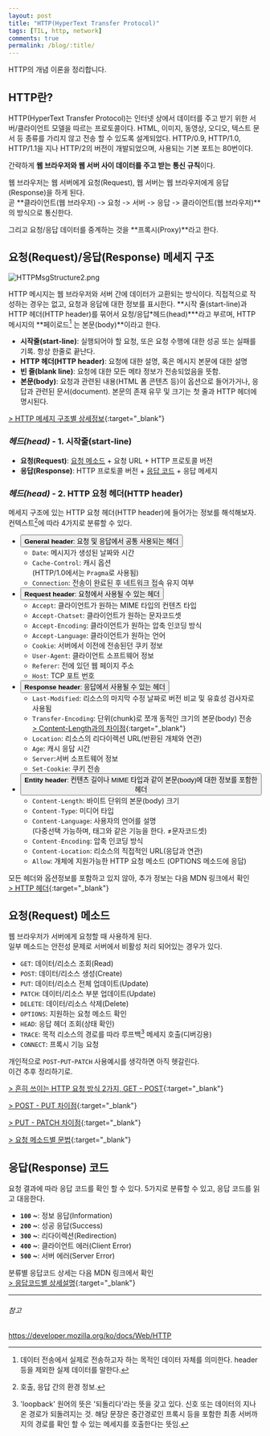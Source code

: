 ```yaml
---
layout: post
title: "HTTP(HyperText Transfer Protocol)"
tags: [TIL, http, network]
comments: true
permalink: /blog/:title/
---
```

HTTP의 개념 이론을 정리합니다.


## HTTP란?

HTTP(HyperText Transfer Protocol)는 인터넷 상에서 데이터를 주고 받기 위한 서버/클라이언트 모델을 따르는 프로토콜이다. HTML, 이미지, 동영상, 오디오, 텍스트 문서 등 종류를 가리지 않고 전송 할 수 있도록 설계되었다. HTTP/0.9, HTTP/1.0, HTTP/1.1을 지나 HTTP/2의 버전이 개발되었으며, 사용되는 기본 포트는 80번이다.

간략하게 **웹 브라우저와 웹 서버 사이 데이터를 주고 받는 통신 규칙**이다.

웹 브라우저는 웹 서버에게 요청(Request), 웹 서버는 웹 브라우저에게 응답(Response)을 하게 된다.  
곧 **클라이언트(웹 브라우저) -> 요청 -> 서버 -> 응답 -> 클라이언트(웹 브라우저)**의 방식으로 통신한다.  

그리고 요청/응답 데이터를 중계하는 것을 **프록시(Proxy)**라고 한다.


## 요청(Request)/응답(Response) 메세지 구조

![HTTPMsgStructure2.png](../../images/blog/2019-06-22-http/HTTPMsgStructure2.png)

HTTP 메시지는 웹 브라우저와 서버 간에 데이터가 교환되는 방식이다. 직접적으로 작성하는 경우는 없고, 요청과 응답에 대한 정보를 표시한다.
**시작 줄(start-line)과 HTTP 헤더(HTTP header)를 묶어서 요청/응답*헤드(head)***라고 부르며, HTTP 메시지의 **페이로드[^1] 는 본문(body)**이라고 한다.

[^1]: 데이터 전송에서 실제로 전송하고자 하는 목적인 데이터 자체를 의미한다. header등을 제외한 실제 데이터를 말한다.

- **시작줄(start-line)**: 실행되어야 할 요청, 또은 요청 수행에 대한 성공 또는 실패를 기록. 항상 한줄로 끝난다.
- **HTTP 헤더(HTTP header)**: 요청에 대한 설명, 혹은 메시지 본문에 대한 설명
- **빈 줄(blank line)**: 요청에 대한 모든 메타 정보가 전송되었음을 뜻함.
- **본문(body)**: 요청과 관련된 내용(HTML 폼 콘텐츠 등)이 옵션으로 들어가거나, 응답과 관련된 문서(document). 본문의 존재 유무 및 크기는 첫 줄과 HTTP 헤더에 명시된다.

[> HTTP 메세지 구조별 상세정보](https://developer.mozilla.org/ko/docs/Web/HTTP/Messages#HTTP_%EC%9A%94%EC%B2%AD){:target="_blank"}

### *헤드(head)* - 1. 시작줄(start-line)
- **요청(Request)**: <u>요청 메소드</u> + 요청 URL + HTTP 프로토콜 버전
- **응답(Response)**: HTTP 프로토콜 버전 + <u>응답 코드</u> + 응답 메세지

### *헤드(head)* - 2. HTTP 요청 헤더(HTTP header)
메세지 구조에 있는 HTTP 요청 헤더(HTTP header)에 들어가는 정보를 해석해보자.  
컨텍스트[^2]에 따라 4가지로 분류할 수 있다.

[^2]: 호출, 응답 간의 환경 정보.

- <button class="accordion"> **General header**: 요청 및 응답에서 공통 사용되는 헤더 </button>
    - `Date`: 메시지가 생성된 날짜와 시간
    - `Cache-Control`: 캐시 옵션  
        (HTTP/1.0에서는 `Pragma`로 사용됨)
    - `Connection`: 전송이 완료된 후 네트워크 접속 유지 여부
- <button class="accordion"> **Request header**: 요청에서 사용될 수 있는 헤더 </button>
    - `Accept`: 클라이언트가 원하는 MIME 타입의 컨텐츠 타입
    - `Accept-Chatset`: 클라이언트가 원하는 문자코드셋
    - `Accept-Encoding`: 클라이언트가 원하는 압축 인코딩 방식
    - `Accept-Language`: 클라이언트가 원하는 언어
    - `Cookie`: 서버에서 이전에 전송된던 쿠키 정보
    - `User-Agent`: 클라이언트 소프트웨어 정보
    - `Referer`: 전에 있던 웹 페이지 주소
    - `Host`: TCP 포트 번호
- <button class="accordion"> **Response header**: 응답에서 사용될 수 있는 헤더 </button>
    - `Last-Modified`: 리소스의 마지막 수정 날짜로 버전 비교 및 유효성 검사자로 사용됨
    - `Transfer-Encoding`: 단위(chunk)로 쪼개 동적인 크기의 본문(body) 전송  
    [> Content-Length과의 차이점](https://b.pungjoo.com/entry/Transfer-Encoding-chunked-VS-Content-Length){:target="_blank"}
    - `Location`: 리소스의 리다이렉션 URL(반환된 개체와 연관)
    - `Age`: 캐시 응답 시간
    - `Server`:서버 소프트웨어 정보
    - `Set-Cookie`: 쿠키 전송
- <button class="accordion"> **Entity header**: 컨텐츠 길이나 MIME 타입과 같이 본문(body)에 대한 정보를 포함한 헤더 </button>
    - `Content-Length`: 바이트 단위의 본문(body) 크기
    - `Content-Type`: 미디어 타입
    - `Content-Language`: 사용자의 언어를 설명   
    (다중선택 가능하며, <html lang>  태그와 같은 기능을 한다. ≠문자코드셋)
    - `Content-Encoding`: 압축 인코딩 방식
    - `Content-Location`: 리소스의 직접적인 URL(응답과 연관)
    - `Allow`: 개체에 지원가능한 HTTP 요청 메소드 (OPTIONS 메소드에 응답) 

모든 헤더와 옵션정보를 포함하고 있지 않아, 추가 정보는 다음 MDN 링크에서 확인    
[> HTTP 헤더](https://developer.mozilla.org/ko/docs/Web/HTTP/Headers){:target="_blank"}

## 요청(Request) 메소드

웹 브라우저가 서버에게 요청할 때 사용하게 된다.  
일부 메소드는 안전성 문제로 서버에서 비활성 처리 되어있는 경우가 있다.  

- `GET`: 데이터/리소스 조회(Read)
- `POST`: 데이터/리소스 생성(Create)
- `PUT`: 데이터/리소스 전체 업데이트(Update)
- `PATCH`: 데이터/리소스 부분 업데이트(Update)
- `DELETE`: 데이터/리소스 삭제(Delete)
- `OPTIONS`: 지원하는 요청 메소드 확인
- `HEAD`: 응답 헤더 조회(상태 확인)
- `TRACE`:  목적 리소스의 경로를 따라 루프백[^3] 메세지 호출(디버깅용)
- `CONNECT`: 프록시 기능 요청

[^3]: 'loopback' 원어의 뜻은 '되돌리다'라는 뜻을 갖고 있다. 신호 또는 데이터의 지나온 경로가 되돌려지는 것. 해당 문장은 중간경로인 프록시 등을 포함한 최종 서버까지의 경로를 확인 할 수 있는 메세지를 호출한다는 뜻임.

개인적으로 `POST`-`PUT`-`PATCH` 사용예시를 생각하면 아직 헷갈린다.  
이건 추후 정리하기로.

[> 흔히 쓰이는 HTTP 요청 방식 2가지, GET - POST](https://zetawiki.com/wiki/GET_%EB%B0%A9%EC%8B%9D,_POST_%EB%B0%A9%EC%8B%9D){:target="_blank"}

[> POST - PUT 차이점](https://blog.embian.com/66){:target="_blank"}

[> PUT - PATCH 차이점](https://papababo.tistory.com/269){:target="_blank"}

[> 요청 메소드별 문법](https://developer.mozilla.org/ko/docs/Web/HTTP/Methods){:target="_blank"}


## 응답(Response) 코드

요청 결과에 따라 응답 코드를 확인 할 수 있다.
5가지로 분류할 수 있고, 응답 코드를 읽고 대응한다.

- **`100` ~**: 정보 응답(Information)
- **`200` ~**: 성공 응답(Success)
- **`300` ~**: 리다이렉션(Redirection) 
- **`400` ~**: 클라이언트 에러(Client Error)
- **`500` ~**: 서버 에러(Server Error)

분류별 응답코드 상세는 다음 MDN 링크에서 확인  
[> 응답코드별 상세설명](https://developer.mozilla.org/en-US/docs/Web/HTTP/Status){:target="_blank"}



***
###### 참고
https://developer.mozilla.org/ko/docs/Web/HTTP